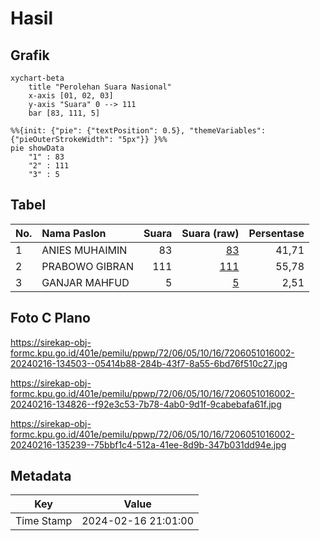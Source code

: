 # Hasil

## Grafik

```mermaid
xychart-beta
    title "Perolehan Suara Nasional"
    x-axis [01, 02, 03]
    y-axis "Suara" 0 --> 111
    bar [83, 111, 5]
```

```mermaid
%%{init: {"pie": {"textPosition": 0.5}, "themeVariables": {"pieOuterStrokeWidth": "5px"}} }%%
pie showData
    "1" : 83
    "2" : 111
    "3" : 5
```

## Tabel

| No. | Nama Paslon    | Suara | Suara (raw) | Persentase |
|:--- |:-------------- | -----:| -----------:| ----------:|
| 1   | ANIES MUHAIMIN | 83    | [83][p-1]   | 41,71      |
| 2   | PRABOWO GIBRAN | 111   | [111][p-2]  | 55,78      |
| 3   | GANJAR MAHFUD  | 5     | [5][p-3]    | 2,51       |


[p-1]: https://github.com/gigit-pemilu/pemilu-2024/blob/main/pilpres/hitung-suara/sub/72-sulawesi-tengah/sub/06-morowali/sub/05-bungku-tengah/sub/1016-tofoiso/sub/002-tps/sub/paslon-1.txt
[p-2]: https://github.com/gigit-pemilu/pemilu-2024/blob/main/pilpres/hitung-suara/sub/72-sulawesi-tengah/sub/06-morowali/sub/05-bungku-tengah/sub/1016-tofoiso/sub/002-tps/sub/paslon-2.txt
[p-3]: https://github.com/gigit-pemilu/pemilu-2024/blob/main/pilpres/hitung-suara/sub/72-sulawesi-tengah/sub/06-morowali/sub/05-bungku-tengah/sub/1016-tofoiso/sub/002-tps/sub/paslon-3.txt

## Foto C Plano

https://sirekap-obj-formc.kpu.go.id/401e/pemilu/ppwp/72/06/05/10/16/7206051016002-20240216-134503--05414b88-284b-43f7-8a55-6bd76f510c27.jpg

https://sirekap-obj-formc.kpu.go.id/401e/pemilu/ppwp/72/06/05/10/16/7206051016002-20240216-134826--f92e3c53-7b78-4ab0-9d1f-9cabebafa61f.jpg

https://sirekap-obj-formc.kpu.go.id/401e/pemilu/ppwp/72/06/05/10/16/7206051016002-20240216-135239--75bbf1c4-512a-41ee-8d9b-347b031dd94e.jpg


## Metadata

| Key        | Value               |
| ---------- | ------------------- |
| Time Stamp | 2024-02-16 21:01:00 |



